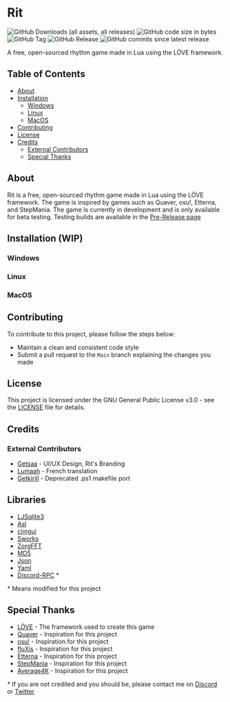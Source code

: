 # Rit

![GitHub Downloads (all assets, all releases)](https://img.shields.io/github/downloads/AGORI-Studios/Rit/total)
![GitHub code size in bytes](https://img.shields.io/github/languages/code-size/AGORI-Studios/Rit)
![GitHub Tag](https://img.shields.io/github/v/tag/AGORI-Studios/Rit)
![GitHub Release](https://img.shields.io/github/v/release/AGORI-Studios/Rit)
![GitHub commits since latest release](https://img.shields.io/github/commits-since/AGORI-Studios/Rit/latest)

A free, open-sourced rhythm game made in Lua using the LÖVE framework.

## Table of Contents
- [About](#about)
- [Installation](#installation)
  - [Windows](#windows)
  - [Linux](#linux)
  - [MacOS](#macos)
- [Contributing](#contributing)
- [License](#license)
- [Credits](#credits)
  - [External Contributors](#external-contributors)
  - [Special Thanks](#special-thanks)

## About

Rit is a free, open-sourced rhythm game made in Lua using the LÖVE framework. The game is inspired by games such as Quaver, osu!, Etterna, and StepMania. The game is currently in development and is only available for beta testing. Testing builds are available in the [Pre-Release page](https://github.com/AGORI-Studios/Rit/releases) 

## Installation (WIP)

### Windows

### Linux

### MacOS

## Contributing

To contribute to this project, please follow the steps below:
- Maintain a clean and consistent code style
- Submit a pull request to the `Main` branch explaining the changes you made

## License

This project is licensed under the GNU General Public License v3.0 - see the [LICENSE](LICENSE) file for details.

## Credits

### External Contributors
- [Getsaa](https://twitter.com/getsaa_xyz) - UI/UX Design, Rit's Branding
- [Lumaah](https://github.com/Lumaah) - French translation
- [Getkirill](https://github.com/getkirill) - Deprecated .ps1 makefile port

## Libraries
- [LJSqlite3](http://scilua.org/ljsqlite3.html)
- [Asl](/src/Engine/Lib/asl/LICENSE)
- [cimgui](https://codeberg.org/apicici/cimgui-love)
- [Sworks](/src/Engine/Lib/sworks/)
- [ZorgFFT](/src/Engine/Lib/zorgfft/LICENSE)
- [MD5](/src/Engine/Lib/md5.lua)
- [Json](/src/Engine/Format/Json.lua)
- [Yaml](/src/Engine/Format/Yaml.lua)
- [Discord-RPC](/src/Game/External/discord-rpc.lua) *

\* Means modified for this project

## Special Thanks
- [LÖVE](https://love2d.org/) - The framework used to create this game
- [Quaver](https://quavergame.com/) - Inspiration for this project
- [osu!](https://osu.ppy.sh/) - Inspiration for this project
- [fluXis](https://fluxis.flux.moe) - Inspiration for this project
- [Etterna](https://etternaonline.com/) - Inspiration for this project
- [StepMania](https://www.stepmania.com/) - Inspiration for this project
- [Average4K](https://store.steampowered.com/app/1828580/Average4k/) - Inspiration for this project

\* If you are not credited and you should be, please contact me on [Discord](https://discord.gg/ehY5gMMPW8) or [Twitter](https://twitter.com/GuglioIsStupid)